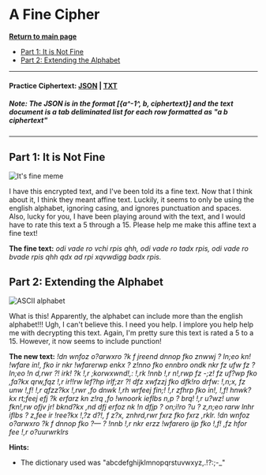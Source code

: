 # A Fine Cipher

**[Return to main page](../README.md)**

- [Part 1: It is Not Fine](#part-1-it-is-not-fine)
- [Part 2: Extending the Alphabet](#part-2-extending-the-alphabet)

---

#### Practice Ciphertext: [JSON](./ciphertext/ciphertext.json) | [TXT](./ciphertext/ciphertext.txt)

##### _Note:_ The JSON is in the format [{a^-1^, b, ciphertext}] and the text document is a tab deliminated list for each row formatted as "a b ciphertext"

---

## Part 1: It is Not Fine

![It's fine meme](https://i.kym-cdn.com/entries/icons/mobile/000/018/012/this_is_fine.jpg)

I have this encrypted text, and I've been told its a fine text. Now that I think about it, I think they meant affine text. Luckily, it seems to only be using the english alphabet, ignoring casing, and ignores punctuation and spaces. Also, lucky for you, I have been playing around with the text, and I would have to rate this text a 5 through a 15. Please help me make this affine text a fine text!

**The fine text:** _odi vade ro vchi rpis qhh, odi vade ro tadx rpis, odi vade ro bvade rpis qhh qdx ad rpi xqvwdigg badx rpis._

## Part 2: Extending the Alphabet

![ASCII alphabet](https://res.cloudinary.com/practicaldev/image/fetch/s--2xoVYXR3--/c_limit%2Cf_auto%2Cfl_progressive%2Cq_auto%2Cw_880/https://thepracticaldev.s3.amazonaws.com/i/gcsd9q3utce801qbfghq.jpg)

What is this! Apparently, the alphabet can include more than the english alphabet!!! Ugh, I can't believe this. I need you help. I implore you help help me with decrypting this text. Again, I'm pretty sure this text is rated a 5 to a 15. However, it now seems to include punction!

**The new text:** _!dn wnfoz o?arwxro ?k f jreend dnnop fko znwwj ? ln;eo kn! !wfare in!, fko ir nkr !wfarerwp enkx ? z!nno fko ennbro ondk nkr fz ufw fz ? ln;eo !n d,rwr ?! irk! ?k !,r ;korwxwnd!,: !,rk !nnb !,r n!,rwp fz -;z! fz uf?wp fko ,fa?kx qrw,fqz !,r ir!!rw lef?hp irlf;zr ?! dfz xwfzzj fko dfk!ro drfw: !,n;x, fz unw !,f! !,r qfzz?kx !,rwr ,fo dnwk !,rh wrfeej fin;! !,r zfhrp fko in!, !,f! hnwk?kx rt;feej efj ?k erfarz kn z!rq ,fo !wnoork ieflbs n,p ? brq! !,r u?wz! unw fkn!,rw ofjv jr! bknd?kx ,nd dfj erfoz nk !n dfjp ? on;i!ro ?u ? z,n;eo rarw lnhr iflbs ? z,fee ir !ree?kx !,?z d?!, f z?x, znhrd,rwr fxrz fko fxrz ,rklr. !dn wnfoz o?arwxro ?k f dnnop fko ?— ? !nnb !,r nkr erzz !wfarero ijp fko !,f! ,fz hfor fee !,r o?uurwrklrs_

**Hints:**

- The dictionary used was "abcdefghijklmnopqrstuvwxyz,.!?:;-\_"
